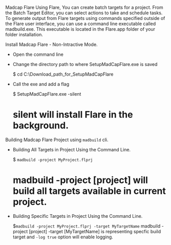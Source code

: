 Madcap Flare
Using Flare, You can create batch targets for a project. From the Batch Target Editor, you can select actions to take and schedule tasks. To generate output from Flare targets using commands specified outside of the Flare user interface, you can use a command line executable called madbuild.exe. This executable is located in the Flare.app folder of your folder installation.

Install Madcap Flare - Non-Intractive Mode.
- Open the command line
- Change the directory path to where SetupMadCapFlare.exe is saved

    $ cd C:\Download_path_for_SetupMadCapFlare

- Call the exe and add a flag

    $ SetupMadCapFlare.exe -silent 
	# silent will install Flare in the background.
	
Building Madcap Flare Project using `madbuild` cli.
- Building All Targets in Project Using the Command Line.
	
	$ ```madbuild -project MyProject.flprj```
	# madbuild -project [project] will build all targets available in current project.

- Building Specific Targets in Project Using the Command Line.

	$```madbuild -project MyProject.flprj -target MyTargetName```
	madbuild -project [project] -target [MyTargetName] is representing specfic build target and ```-log true``` option will enable logging.
